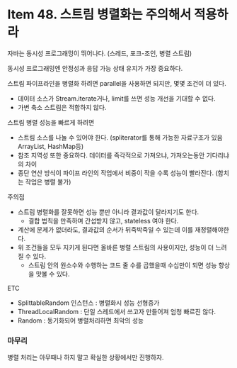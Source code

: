 # Item 48. 스트림 병렬화는 주의해서 적용하라

자바는 동시성 프로그래밍이 뛰어나다. (스레드, 포크-조인, 병렬 스트림)

동시성 프로그래밍엔 안정성과 응답 가능 상태 유지가 가장 중요하다.

스트림 파이프라인을 병렬화 하려면 parallel을 사용하면 되지만, 몇몇 조건이 더 있다.

- 데이터 소스가 Stream.iterate거나, limit를 쓰면 성능 개선을 기대할 수 없다.
- 가변 축소 스트림은 적합하지 않다.

스트림 병렬 성능을 빠르게 하려면

- 스트림 소스를 나눌 수 있어야 한다. (spliterator를 통해 가능한 자료구조가 있음 ArrayList, HashMap등)
- 참조 지역성 또한 중요하다. 데이터를 즉각적으로 가져오냐, 가져오는동안 기다리냐의 차이
- 종단 연산 방식이 파이프 라인의 작업에서 비중이 작을 수록 성능이 빨라진다. (합치는 작업은 병렬 불가)

주의점

- 스트림 병렬화를 잘못하면 성능 뿐만 아니라 결과값이 달라지기도 한다.
    - 결합 법칙을 만족하며 간섭받지 않고, stateless 여야 한다.
- 계산에 문제가 없더라도, 결과값의 순서가 뒤죽박죽일 수 있는데 이를 재정렬해야한다.
- 위 조건들을 모두 지키게 된다면 올바른 병렬 스트림의 사용이지만, 성능이 더 느려질 수 있다.
    - 스트림 안의 원소수와 수행하는 코드 줄 수를 곱했을때 수십만이 되면 성능 향상을 맛볼 수 있다.

ETC

- SplittableRandom 인스턴스 : 병렬화시 성능 선형증가
- ThreadLocalRandom : 단일 스레드에서 쓰고자 만들어져 엄청 빠르진 않다.
- Random : 동기화되어 병렬처리하면 최악의 성능

### 마무리

병렬 처리는 아무때나 하지 말고 확실한 상황에서만 진행하자.
